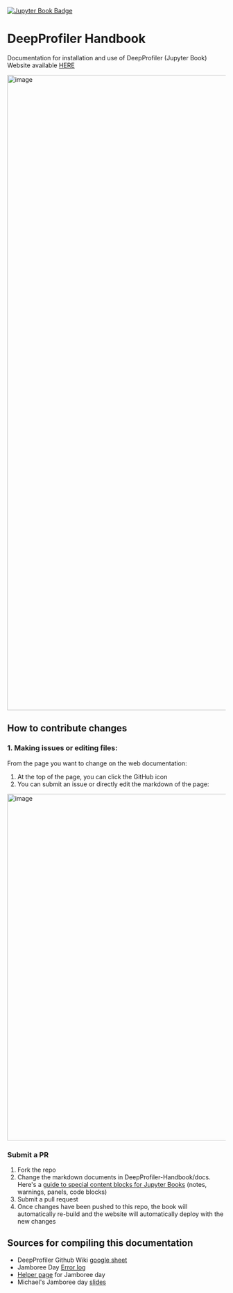 [![Jupyter Book Badge](https://jupyterbook.org/badge.svg)](https://cytomining.github.io/DeepProfiler-handbook/)

# DeepProfiler Handbook
Documentation for installation and use of DeepProfiler (Jupyter Book)
Website available [HERE](https://cytomining.github.io/DeepProfiler-handbook/)

<img width="1466" alt="image" src="https://user-images.githubusercontent.com/28116530/160191277-07a1491e-f81a-4ab0-9722-8348322516a8.png">


## How to contribute changes

### 1. Making issues or editing files:
From the page you want to change on the web documentation: 
1. At the top of the page, you can click the GitHub icon
2. You can submit an issue or directly edit the markdown of the page:

<img width="800" alt="image" src="https://user-images.githubusercontent.com/28116530/160652616-1e1e02db-0abe-402e-b70d-bf2b70d0408a.png">

### Submit a PR
1. Fork the repo
2. Change the markdown documents in DeepProfiler-Handbook/docs. Here's a [guide to special content blocks for Jupyter Books](https://jupyterbook.org/content/content-blocks.html#special-content-blocks) (notes, warnings, panels, code blocks)
3. Submit a pull request 
4. Once changes have been pushed to this repo, the book will automatically re-build and the website will automatically deploy with the new changes


## Sources for compiling this documentation
* DeepProfiler Github Wiki [google sheet](https://docs.google.com/document/d/1BQ2imZwqLPsbpOKNzW8qP-4MLNCWma_rVSzE1y8PnIk/edit#heading=h.wf1ucu3byolj)
* Jamboree Day [Error log](https://docs.google.com/document/d/1d8VmzqOpY-USZ-RLOf2weWt15qjADqGYL-bPp73a6rE/edit#heading=h.57l1bp40b4wm)
* [Helper page](https://github.com/broadinstitute/neural-profiling/wiki/Helper-Page-%7C-Jamboree-DeepProfiler-day) for Jamboree day
* Michael's Jamboree day [slides](https://docs.google.com/presentation/d/1FrG6DwKG9-liIFQLO1rvPhWRFCffM3r_WIm4B4XqGIg/edit#slide=id.g101fdf2f042_0_25)


